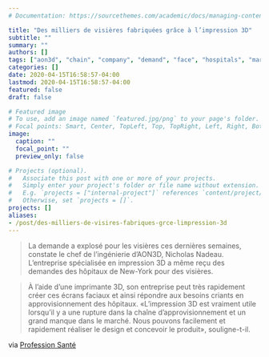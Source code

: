 ```yaml
---
# Documentation: https://sourcethemes.com/academic/docs/managing-content/

title: "Des milliers de visières fabriquées grâce à l’impression 3D"
subtitle: ""
summary: ""
authors: []
tags: ["aon3d", "chain", "company", "demand", "face", "hospitals", "market", "nadeau", "new", "nicholas", "officer", "picture", "printer", "product", "profession", "shields", "shortage", "thousands", "visors", "week", "york","covid"]
categories: []
date: 2020-04-15T16:58:57-04:00
lastmod: 2020-04-15T16:58:57-04:00
featured: false
draft: false

# Featured image
# To use, add an image named `featured.jpg/png` to your page's folder.
# Focal points: Smart, Center, TopLeft, Top, TopRight, Left, Right, BottomLeft, Bottom, BottomRight.
image:
  caption: ""
  focal_point: ""
  preview_only: false

# Projects (optional).
#   Associate this post with one or more of your projects.
#   Simply enter your project's folder or file name without extension.
#   E.g. `projects = ["internal-project"]` references `content/project/deep-learning/index.md`.
#   Otherwise, set `projects = []`.
projects: []
aliases:
- /post/des-milliers-de-visires-fabriques-grce-limpression-3d
---
```


> La demande a explosé pour les visières ces dernières semaines, constate le chef de l’ingénierie d’AON3D, Nicholas Nadeau.
> L’entreprise spécialisée en impression 3D a même reçu des demandes des hôpitaux de New-York pour des visières.

> À l’aide d’une imprimante 3D, son entreprise peut très rapidement créer ces écrans faciaux et ainsi répondre aux besoins criants en approvisionnement des hôpitaux.
> «L’impression 3D est vraiment utile lorsqu’il y a une rupture dans la chaîne d’approvisionnement et un grand manque dans le marché.
> Nous pouvons facilement et rapidement réaliser le design et concevoir le produit», souligne-t-il.

via [Profession Santé](https://www.professionsante.ca/gestionnairesdesante/covid/des-milliers-de-visieres-fabriquees-grace-a-limpression-3d-38777)
